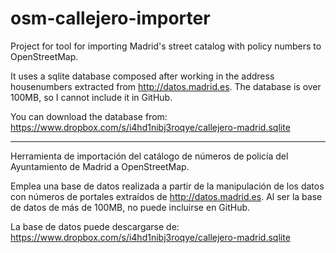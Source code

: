 osm-callejero-importer
======================

Project for tool for importing Madrid's street catalog with policy numbers to OpenStreetMap.

It uses a sqlite database composed after working in the address housenumbers extracted from http://datos.madrid.es. The database is over 100MB, so I cannot include it in GitHub.

You can download the database from: https://www.dropbox.com/s/i4hd1nibj3roqye/callejero-madrid.sqlite

------

Herramienta de importación del catálogo de números de policía del Ayuntamiento de Madrid a OpenStreetMap.

Emplea una base de datos realizada a partir de la manipulación de los datos con números de portales extraídos de http://datos.madrid.es. Al ser la base de datos de más de 100MB, no puede incluirse en GitHub.

La base de datos puede descargarse de: https://www.dropbox.com/s/i4hd1nibj3roqye/callejero-madrid.sqlite
